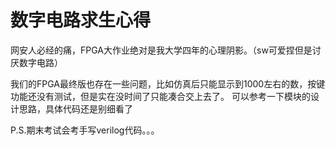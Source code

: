 # 数字电路求生心得
网安人必经的痛，FPGA大作业绝对是我大学四年的心理阴影。（sw可爱捏但是讨厌数字电路）

我们的FPGA最终版也存在一些问题，比如仿真后只能显示到1000左右的数，按键功能还没有测试，但是实在没时间了只能凑合交上去了。
可以参考一下模块的设计思路，具体代码还是别细看了

P.S.期末考试会考手写verilog代码。。。
